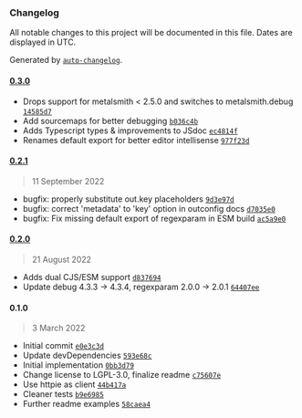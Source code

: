 ### Changelog

All notable changes to this project will be documented in this file. Dates are displayed in UTC.

Generated by [`auto-changelog`](https://github.com/CookPete/auto-changelog).

#### [0.3.0](https://github.com/metalsmith/requests/compare/0.2.1...0.3.0)

- Drops support for metalsmith &lt; 2.5.0 and switches to metalsmith.debug [`14585d7`](https://github.com/metalsmith/requests/commit/14585d7948c65ed11546db89b70cb1950fb9f14b)
- Add sourcemaps for better debugging [`b036c4b`](https://github.com/metalsmith/requests/commit/b036c4b8433cf718fba82eef8e3725a45270ef51)
- Adds Typescript types & improvements to JSdoc [`ec4814f`](https://github.com/metalsmith/requests/commit/ec4814f7edc8e87f1f8e30b0264d122132c40c5f)
- Renames default export for better editor intellisense [`977f23d`](https://github.com/metalsmith/requests/commit/977f23d3883312ced62f250cfa82071d2e3b14ea)

#### [0.2.1](https://github.com/metalsmith/requests/compare/0.2.0...0.2.1)

> 11 September 2022

- bugfix: properly substitute out.key placeholders [`9d3e97d`](https://github.com/metalsmith/requests/commit/9d3e97d667b1d7bc5d95042cf68714fa43290057)
- bugfix: correct 'metadata' to 'key' option in outconfig docs [`d7035e0`](https://github.com/metalsmith/requests/commit/d7035e0d5587b99c110af552bf7f33dd1aa9a45d)
- bugfix: Fix missing default export of regexparam in ESM build [`ac5a9e0`](https://github.com/metalsmith/requests/commit/ac5a9e002594571d02a6e2c2da788d78d00aa528)

#### [0.2.0](https://github.com/metalsmith/requests/compare/0.1.0...0.2.0)

> 21 August 2022

- Adds dual CJS/ESM support [`d837694`](https://github.com/metalsmith/requests/commit/d837694f75361f0c7074050f27665c4234e0467c)
- Update debug 4.3.3 -&gt; 4.3.4, regexparam 2.0.0 -&gt; 2.0.1 [`64407ee`](https://github.com/metalsmith/requests/commit/64407ee7cb8684f8b9903eda9f0c4ac8671a6345)

#### 0.1.0

> 3 March 2022

- Initial commit [`e0e3c3d`](https://github.com/metalsmith/requests/commit/e0e3c3dcd0a905009620a6bd0b48cde0fc9ba6bd)
- Update devDependencies [`593e68c`](https://github.com/metalsmith/requests/commit/593e68c30c76ff677f533cc88d82ab35d3f50110)
- Initial implementation [`0bb3d79`](https://github.com/metalsmith/requests/commit/0bb3d797b2dd8d5dbbef0d9ab322375b9e9e0716)
- Change license to LGPL-3.0, finalize readme [`c75607e`](https://github.com/metalsmith/requests/commit/c75607e4e70cc12423add3d2fca4c33c15e59b09)
- Use httpie as client [`44b417a`](https://github.com/metalsmith/requests/commit/44b417a10869af26b4a17b9831d139b30a5892f2)
- Cleaner tests [`b9e6985`](https://github.com/metalsmith/requests/commit/b9e6985ec6d3dac98eed21eede2523a4af08947c)
- Further readme examples [`58caea4`](https://github.com/metalsmith/requests/commit/58caea4eed658bc65494c96f40836926bbe1899f)
